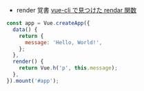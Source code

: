 - render 覚書
  [vue-cli で見つけた rendar 関数](https://reffect.co.jp/vue/vue-js-render)

```JavaScript
const app = Vue.createApp({
  data() {
    return {
      message: 'Hello, World!',
    };
  },
  render() {
    return Vue.h('p', this.message);
  },
}).mount('#app');
```
